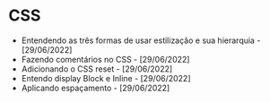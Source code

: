 # CSS
- Entendendo as três formas de usar estilização e sua hierarquia - [29/06/2022]
- Fazendo comentários no CSS - [29/06/2022]
- Adicionando o CSS reset - [29/06/2022]
- Entendo display Block e Inline - [29/06/2022]
- Aplicando espaçamento - [29/06/2022]